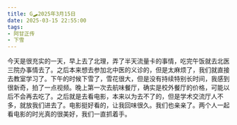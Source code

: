 ```yaml
---
title: G🛹2025年3月15日
date: 2025-03-15 22:55:00
tags:
- 阿甘正传
- 下雪
---
```


今天是很充实的一天，早上去了北理，弄了半天流量卡的事情，吃完午饭就去北医三院办事情去了。之后本来想去参加北中医的义诊的，但是太麻烦了，我们就直接去教室学习了。下午的时候下雪了，雪花很大，但是没有持续特别长时间，我感到很新奇，拍了一点视频。晚上第一次去航味餐厅，确实是校外餐厅的价格，可能以后不会再去吃了。之后就是去看电影，本来以为去不了的，但是学术交流厅人不多，就放我们进去了。电影挺好看的，让我回味很久。我们也亲亲了。两个人一起看电影的时光真的很美好，我们一直抓着手。
